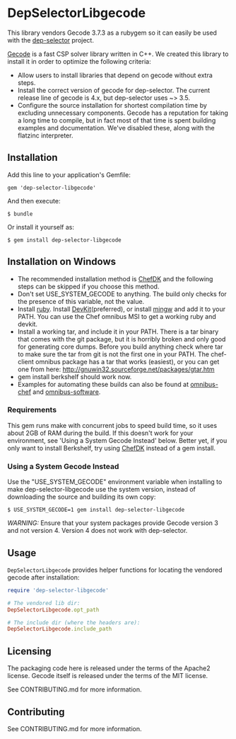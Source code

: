 # DepSelectorLibgecode

This library vendors Gecode 3.7.3 as a rubygem so it can easily be used
with the [dep-selector](https://github.com/opscode/dep-selector)
project.

[Gecode](http://www.gecode.org) is a fast CSP solver library written in
C++. We created this library to install it in order to optimize the
following criteria:
* Allow users to install libraries that depend on gecode without extra
steps.
* Install the correct version of gecode for dep-selector. The current
release line of gecode is 4.x, but dep-selector uses ~> 3.5.
* Configure the source installation for shortest compilation time by
excluding unnecessary components. Gecode has a reputation for taking a
long time to compile, but in fact most of that time is spent building
examples and documentation. We've disabled these, along with the
flatzinc interpreter.

## Installation

Add this line to your application's Gemfile:

    gem 'dep-selector-libgecode'

And then execute:

    $ bundle

Or install it yourself as:

    $ gem install dep-selector-libgecode

## Installation on Windows

* The recommended installation method is
  [ChefDK](https://downloads.chef.io/chef-dk/windows/#/) and the following
  steps can be skipped if you choose this method.
* Don't set USE_SYSTEM_GECODE to anything. The build only checks for the
  presence of this variable, not the value.
* Install [ruby](http://rubyinstaller.org/downloads/). Install
  [DevKit](http://rubyinstaller.org/add-ons/devkit/)(preferred), or install
  [mingw](http://sourceforge.net/projects/mingw/files/) and add it to your
  PATH. You can use the Chef omnibus MSI to get a working ruby and devkit.
* Install a working tar, and include it in your PATH. There is a tar binary
  that comes with the git package, but it is horribly broken and only good for
  generating core dumps. Before you build anything check where tar to make sure
  the tar from git is not the first one in your PATH. The chef-client omnibus
  package has a tar that works (easiest), or you can get one from here:
  http://gnuwin32.sourceforge.net/packages/gtar.htm
* gem install berkshelf should work now.
* Examples for automating these builds can also be found at
  [omnibus-chef](https://github.com/opscode/omnibus-chef) and
  [omnibus-software](https://github.com/opscode/omnibus-software).

### Requirements

This gem runs make with concurrent jobs to speed build time, so it uses
about 2GB of RAM during the build. If this doesn't work for your
environment, see 'Using a System Gecode Instead' below. Better yet, if
you only want to install Berkshelf, try using
[ChefDK](http://www.getchef.com/downloads/chef-dk) instead of a gem
install.

### Using a System Gecode Instead

Use the "USE_SYSTEM_GECODE" environment variable when installing to
make dep-selector-libgecode use the system version, instead of
downloading the source and building its own copy:

    $ USE_SYSTEM_GECODE=1 gem install dep-selector-libgecode

*WARNING:* Ensure that your system packages provide Gecode version 3 and
not version 4. Version 4 does not work with dep-selector.

## Usage

`DepSelectorLibgecode` provides helper functions for locating the
vendored gecode after installation:

```ruby
require 'dep-selector-libgecode'

# The vendored lib dir:
DepSelectorLibgecode.opt_path

# The include dir (where the headers are):
DepSelectorLibgecode.include_path
```

## Licensing

The packaging code here is released under the terms of the Apache2
license. Gecode itself is released under the terms of the MIT license.

See CONTRIBUTING.md for more information.

## Contributing

See CONTRIBUTING.md for more information.


